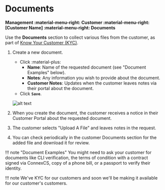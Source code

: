 # Documents

**Management :material-menu-right: Customer :material-menu-right: [Customer Name] :material-menu-right: Documents**

Use the **Documents** section to collect various files from the customer, as part of [Know Your Customer (KYC)](https://en.wikipedia.org/wiki/Know_your_customer).

1. Create a new document.
    + Click :material-plus:
        + **Name**: Name of the requested document (see "Document Examples" below).
        + **Notes**: Any information you wish to provide about the document.
        + **Customer Notes**: Updates when the customer leaves notes via their portal about the document.
    + Click **`Save`**.

    ![alt text][document]

2. When you create the document, the customer receives a notice in their Customer Portal about the requested document.
3. The customer selects "Upload A File" and leaves notes in the request.
4. You can check periodically in the customer Documents section for the added file and download it for review.

!!! note "Document Examples"
    You might need to ask your customer for documents like CLI verification, the terms of condition with a contract signed via ConnexCS, copy of a phone bill, or a passport to verify their identity.

[document]: /customer/img/document.png "Add Document"

!!! note
    We've KYC for our customers and soon we'll be making it available for our customer's customers.
